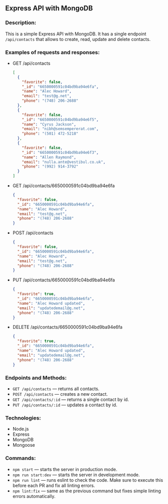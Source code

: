 ## Express API with MongoDB

### Description:

This is a simple Express API with MongoDB. It has a single endpoint `/api/contacts` that allows to create, read, update and delete contacts.

### Examples of requests and responses:

- GET /api/contacts
  ```json
  [
    {
      "favorite": false,
      "_id": "6650000591c04bd9ba94e6fa",
      "name": "Alec Howard",
      "email": "test@g.net",
      "phone": "(748) 206-2688"
    },
    {
      "favorite": false,
      "_id": "6650000591c04bd9ba94e6f5",
      "name": "Cyrus Jackson",
      "email": "nibh@semsempererat.com",
      "phone": "(501) 472-5218"
    },
    {
      "favorite": false,
      "_id": "6650000591c04bd9ba94e6f3",
      "name": "Allen Raymond",
      "email": "nulla.ante@vestibul.co.uk",
      "phone": "(992) 914-3792"
    }
  ]
  ```
- GET /api/contacts/6650000591c04bd9ba94e6fa

  ```json
  {
    "favorite": false,
    "_id": "6650000591c04bd9ba94e6fa",
    "name": "Alec Howard",
    "email": "test@g.net",
    "phone": "(748) 206-2688"
  }
  ```

- POST /api/contacts

  ```json
  {
    "favorite": false,
    "_id": "6650000591c04bd9ba94e6fa",
    "name": "Alec Howard",
    "email": "test@g.net",
    "phone": "(748) 206-2688"
  }
  ```

- PUT /api/contacts/6650000591c04bd9ba94e6fa

  ```json
  {
    "favorite": true,
    "_id": "6650000591c04bd9ba94e6fa",
    "name": "Alec Howard updated",
    "email": "updatedemail@g.net",
    "phone": "(748) 206-2688"
  }
  ```

- DELETE /api/contacts/6650000591c04bd9ba94e6fa

  ```json
  {
    "favorite": true,
    "_id": "6650000591c04bd9ba94e6fa",
    "name": "Alec Howard updated",
    "email": "updatedemail@g.net",
    "phone": "(748) 206-2688"
  }
  ```

### Endpoints and Methods:

- `GET /api/contacts` &mdash; returns all contacts.
- `POST /api/contacts` &mdash; creates a new contact.
- `GET /api/contacts/:id` &mdash; returns a single contact by id.
- `PUT /api/contacts/:id` &mdash; updates a contact by id.

### Technologies:

- Node.js
- Express
- MongoDB
- Mongoose

### Commands:

- `npm start` &mdash; starts the server in production mode.
- `npm run start:dev` &mdash; starts the server in development mode.
- `npm run lint` &mdash; runs eslint to check the code. Make sure to execute this before each PR and fix all linting errors.
- `npm lint:fix` &mdash; same as the previous command but fixes simple linting errors automatically.

